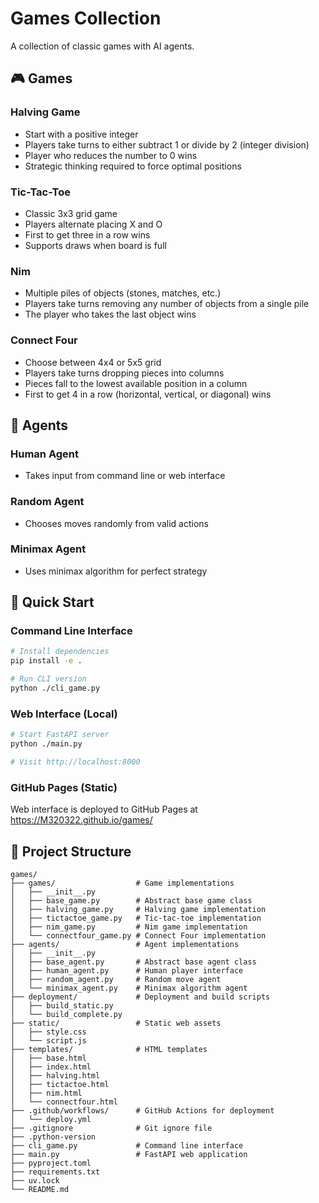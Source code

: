 # Games Collection

A collection of classic games with AI agents.

## 🎮 Games

### Halving Game
- Start with a positive integer
- Players take turns to either subtract 1 or divide by 2 (integer division)
- Player who reduces the number to 0 wins
- Strategic thinking required to force optimal positions

### Tic-Tac-Toe
- Classic 3x3 grid game
- Players alternate placing X and O
- First to get three in a row wins
- Supports draws when board is full

### Nim
- Multiple piles of objects (stones, matches, etc.)
- Players take turns removing any number of objects from a single pile
- The player who takes the last object wins

### Connect Four
- Choose between 4x4 or 5x5 grid
- Players take turns dropping pieces into columns
- Pieces fall to the lowest available position in a column
- First to get 4 in a row (horizontal, vertical, or diagonal) wins

## 🤖 Agents

### Human Agent
- Takes input from command line or web interface

### Random Agent
- Chooses moves randomly from valid actions

### Minimax Agent
- Uses minimax algorithm for perfect strategy

## 🚀 Quick Start

### Command Line Interface

```bash
# Install dependencies
pip install -e .

# Run CLI version
python ./cli_game.py
```

### Web Interface (Local)

```bash
# Start FastAPI server
python ./main.py

# Visit http://localhost:8000
```

### GitHub Pages (Static)

Web interface is deployed to GitHub Pages at https://M320322.github.io/games/

## 📁 Project Structure

```
games/
├── games/                  # Game implementations
│   ├── __init__.py
│   ├── base_game.py        # Abstract base game class
│   ├── halving_game.py     # Halving game implementation
│   ├── tictactoe_game.py   # Tic-tac-toe implementation
│   ├── nim_game.py         # Nim game implementation
│   └── connectfour_game.py # Connect Four implementation
├── agents/                 # Agent implementations
│   ├── __init__.py
│   ├── base_agent.py       # Abstract base agent class
│   ├── human_agent.py      # Human player interface
│   ├── random_agent.py     # Random move agent
│   └── minimax_agent.py    # Minimax algorithm agent
├── deployment/             # Deployment and build scripts
│   ├── build_static.py
│   └── build_complete.py
├── static/                 # Static web assets
│   ├── style.css
│   └── script.js
├── templates/              # HTML templates
│   ├── base.html
│   ├── index.html
│   ├── halving.html
│   ├── tictactoe.html
│   ├── nim.html
│   └── connectfour.html
├── .github/workflows/      # GitHub Actions for deployment
│   └── deploy.yml
├── .gitignore              # Git ignore file
├── .python-version
├── cli_game.py             # Command line interface
├── main.py                 # FastAPI web application
├── pyproject.toml
├── requirements.txt
├── uv.lock
└── README.md
```